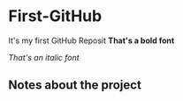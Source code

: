 # First-GitHub
It's my first GitHub Reposit
**That's a bold font**

_That's an italic font_

## Notes about the project
